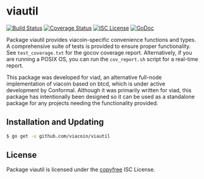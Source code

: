 viautil
=======

[![Build Status](http://img.shields.io/travis/viacoin/viautil.svg)](https://travis-ci.org/viacoin/viautil) 
[![Coverage Status](http://img.shields.io/coveralls/viacoin/viautil.svg)](https://coveralls.io/r/viacoin/viautil?branch=master) 
[![ISC License](http://img.shields.io/badge/license-ISC-blue.svg)](http://copyfree.org)
[![GoDoc](http://img.shields.io/badge/godoc-reference-blue.svg)](http://godoc.org/github.com/viacoin/viautil)

Package viautil provides viacoin-specific convenience functions and types.
A comprehensive suite of tests is provided to ensure proper functionality.  See
`test_coverage.txt` for the gocov coverage report.  Alternatively, if you are
running a POSIX OS, you can run the `cov_report.sh` script for a real-time
report.

This package was developed for viad, an alternative full-node implementation of
viacoin based on btcd, which is under active development by Conformal.
Although it was primarily written for viad, this package has intentionally been
designed so it can be used as a standalone package for any projects needing the
functionality provided.

## Installation and Updating

```bash
$ go get -u github.com/viacoin/viautil
```

## License

Package viautil is licensed under the [copyfree](http://copyfree.org) ISC
License.

